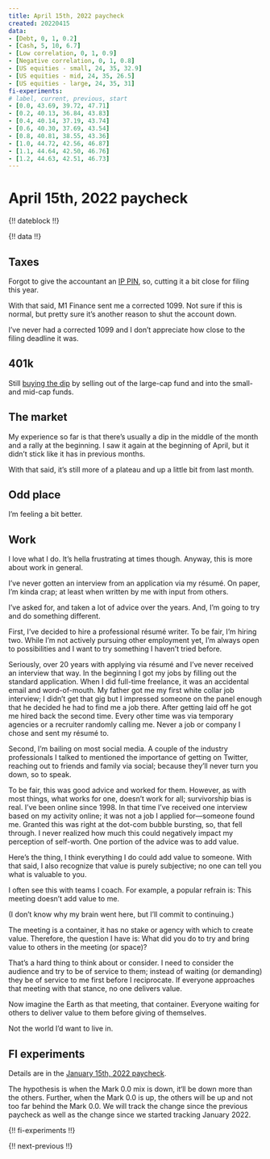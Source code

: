 ```yaml
---
title: April 15th, 2022 paycheck
created: 20220415
data:
- [Debt, 0, 1, 0.2]
- [Cash, 5, 10, 6.7]
- [Low correlation, 0, 1, 0.9]
- [Negative correlation, 0, 1, 0.8]
- [US equities - small, 24, 35, 32.9]
- [US equities - mid, 24, 35, 26.5]
- [US equities - large, 24, 35, 31]
fi-experiments:
# label, current, previous, start
- [0.0, 43.69, 39.72, 47.71]
- [0.2, 40.13, 36.84, 43.83]
- [0.4, 40.14, 37.19, 43.74]
- [0.6, 40.30, 37.69, 43.54]
- [0.8, 40.81, 38.55, 43.36]
- [1.0, 44.72, 42.56, 46.87]
- [1.1, 44.64, 42.50, 46.76]
- [1.2, 44.63, 42.51, 46.73]
---
```


# April 15th, 2022 paycheck

{!! dateblock !!}

{!! data !!}

## Taxes

Forgot to give the accountant an [IP PIN](https://www.irs.gov/identity-theft-fraud-scams/retrieve-your-ip-pin), so, cutting it a bit close for filing this year.

With that said, M1 Finance sent me a corrected 1099. Not sure if this is normal, but pretty sure it’s another reason to shut the account down.

I’ve never had a corrected 1099 and I don’t appreciate how close to the filing deadline it was.

## 401k

Still [buying the dip](https://joshbruce.com/finances/building-wealth-paycheck-to-paycheck/20220401/#buying-the-dip) by selling out of the large-cap fund and into the small- and mid-cap funds.

## The market

My experience so far is that there’s usually a dip in the middle of the month and a rally at the beginning. I saw it again at the beginning of April, but it didn’t stick like it has in previous months.

With that said, it’s still more of a plateau and up a little bit from  last month. 

## Odd place

I’m feeling a bit better. 

## Work

I love what I do. It’s hella frustrating at times though. Anyway, this is more about work in general.

I’ve never gotten an interview from an application via my résumé. On paper, I’m kinda crap; at least when written by me with input from others.

I’ve asked for, and taken a lot of advice over the years. And, I’m going to try and do something different.

First, I’ve decided to hire a professional résumé writer. To be fair, I’m hiring two. While I’m not actively pursuing other employment yet, I’m always open to possibilities and I want to try something I haven’t tried before.

Seriously, over 20 years with applying via résumé and I’ve never received an interview that way. In the beginning I got my jobs by filling out the standard application. When I did full-time freelance, it was an accidental email and word-of-mouth. My father got me my first white collar job interview; I didn’t get that gig but I impressed someone on the panel enough that he decided he had to find me a job there. After getting laid off he got me hired back the second time. Every other time was via temporary agencies or a recruiter randomly calling me. Never a job or company I chose and sent my résumé to.

Second, I’m bailing on most social media. A couple of the industry professionals I talked to mentioned the importance of getting on Twitter, reaching out to friends and family via social; because they’ll never turn you down, so to speak.

To be fair, this was good advice and worked for them. However, as with most things, what works for one, doesn’t work for all; survivorship bias is real. I’ve been online since 1998. In that time I’ve received one interview based on my activity online; it was not a job I applied for—someone found me. Granted this was right at the dot-com bubble bursting, so, that fell through. I never realized how much this could negatively impact my perception of self-worth. One portion of the advice was to add value.

Here’s the thing, I think everything I do could add value to someone. With that said, I also recognize that value is purely subjective; no one can tell you what is valuable to you.

I often see this with teams I coach. For example, a popular refrain is: This meeting doesn’t add value to me.

(I don’t know why my brain went here, but I’ll commit to continuing.)

The meeting is a container, it has no stake or agency with which to create value. Therefore, the question I have is: What did you do to try and bring value to others in the meeting (or space)?

That’s a hard thing to think about or consider. I need to consider the audience and try to be of service to them; instead of waiting (or demanding) they be of service to me first before I reciprocate. If everyone approaches that meeting with that stance, no one delivers value.

Now imagine the Earth as that meeting, that container. Everyone waiting for others to deliver value to them before giving of themselves.

Not the world I’d want to live in.

## FI experiments

Details are in the [January 15th, 2022 paycheck](https://joshbruce.com/finances/building-wealth-paycheck-to-paycheck/20220115/#fi-experiments).

The hypothesis is when the Mark 0.0 mix is down, it‘ll be down more than the others. Further, when the Mark 0.0 is up, the others will be up and not too far behind the Mark 0.0. We will track the change since the previous paycheck as well as the change since we started tracking January 2022.

{!! fi-experiments !!}

{!! next-previous !!}
